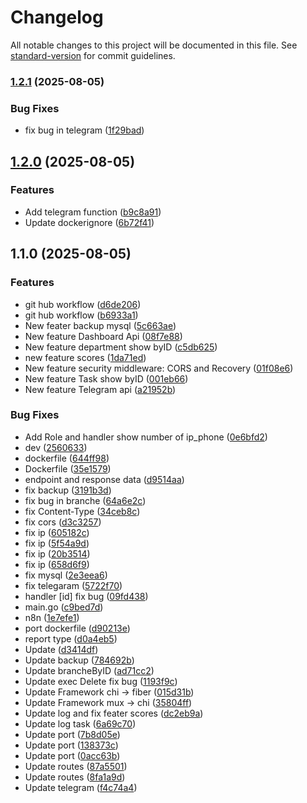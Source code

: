 # Changelog

All notable changes to this project will be documented in this file. See [standard-version](https://github.com/conventional-changelog/standard-version) for commit guidelines.

### [1.2.1](https://github.com/PanithanPK/reports-api/compare/v1.2.0...v1.2.1) (2025-08-05)


### Bug Fixes

* fix bug in telegram ([1f29bad](https://github.com/PanithanPK/reports-api/commit/1f29bade321016fa002d1cfa04c38c24723a63d6))

## [1.2.0](https://github.com/PanithanPK/reports-api/compare/v1.1.0...v1.2.0) (2025-08-05)


### Features

* Add telegram function ([b9c8a91](https://github.com/PanithanPK/reports-api/commit/b9c8a91a26fb738667c3a6cd0da0343f3fea8a26))
* Update dockerignore ([6b72f41](https://github.com/PanithanPK/reports-api/commit/6b72f413edeb5c0d9837ef5f880c68a4072ec9c2))

## 1.1.0 (2025-08-05)


### Features

* git hub workflow ([d6de206](https://github.com/PanithanPK/reports-api/commit/d6de206eef5b91c1fe61771897dd83cf0ff5a795))
* git hub workflow ([b6933a1](https://github.com/PanithanPK/reports-api/commit/b6933a1cbc8159fee0e8552cd53a248d8a62b2d0))
* New feater backup mysql ([5c663ae](https://github.com/PanithanPK/reports-api/commit/5c663aeac2c31cc3d459ce2d20c8b2a66f9268c1))
* New feature Dashboard Api ([08f7e88](https://github.com/PanithanPK/reports-api/commit/08f7e885ebedfc02a9487f4c8f729ac29f1ab35b))
* New feature department show byID ([c5db625](https://github.com/PanithanPK/reports-api/commit/c5db6253e6fdfc66f5dca5607e201f82ed5d9151))
* new feature scores ([1da71ed](https://github.com/PanithanPK/reports-api/commit/1da71ede3f7b74927069d01019ed705f9274847e))
* New feature security middleware: CORS and Recovery ([01f08e6](https://github.com/PanithanPK/reports-api/commit/01f08e62ea04c5be7f201a9ea462e2a672e7d017))
* New feature Task show byID ([001eb66](https://github.com/PanithanPK/reports-api/commit/001eb66671606f49d6c750d806890956c987e7e0))
* New feature Telegram api ([a21952b](https://github.com/PanithanPK/reports-api/commit/a21952b6fdd61f04dd4db9288dcbdbe0bd590e5d))


### Bug Fixes

* Add Role and handler show number of ip_phone ([0e6bfd2](https://github.com/PanithanPK/reports-api/commit/0e6bfd286a2355a6f6909469876bd258d6af3a62))
* dev ([2560633](https://github.com/PanithanPK/reports-api/commit/2560633909c9b63a6d3af7e7fa59a50132f3b0ba))
* dockerfile ([644ff98](https://github.com/PanithanPK/reports-api/commit/644ff981b007c3a55e3472de90f4067bdd0cfd03))
* Dockerfile ([35e1579](https://github.com/PanithanPK/reports-api/commit/35e15797bf1ca7ddc629c236f686b7e2d74262c6))
* endpoint and response data ([d9514aa](https://github.com/PanithanPK/reports-api/commit/d9514aa877eb19485c63309c8e129cb6a026da1f))
* fix backup ([3191b3d](https://github.com/PanithanPK/reports-api/commit/3191b3d81c93d2af5873a6123d1b2c645fdf54de))
* fix bug in branche ([64a6e2c](https://github.com/PanithanPK/reports-api/commit/64a6e2cd615cf6b12dbd849bc1eedd7f27494dec))
* fix Content-Type ([34ceb8c](https://github.com/PanithanPK/reports-api/commit/34ceb8ce857c2fc758aa1091c93b0233e73cdaa4))
* fix cors ([d3c3257](https://github.com/PanithanPK/reports-api/commit/d3c3257e9f8b18d1b9c3cf076702218d5337a929))
* fix ip ([605182c](https://github.com/PanithanPK/reports-api/commit/605182caee5a25e3a367816c1eb243b0fbdfa54d))
* fix ip ([5f54a9d](https://github.com/PanithanPK/reports-api/commit/5f54a9d4c250d2d2c65b02858a6db27993f816a7))
* fix ip ([20b3514](https://github.com/PanithanPK/reports-api/commit/20b3514542c1ccf61d1b773261b92d0e54406914))
* fix ip ([658d6f9](https://github.com/PanithanPK/reports-api/commit/658d6f97be7f272c126092b208dd0f64aad98703))
* fix mysql ([2e3eea6](https://github.com/PanithanPK/reports-api/commit/2e3eea6625fa4f44522544cd9d4a16d2eac37839))
* fix telegaram ([5722f70](https://github.com/PanithanPK/reports-api/commit/5722f708a68cfeb2a3997c674d544ed51e433726))
* handler [id] fix bug ([09fd438](https://github.com/PanithanPK/reports-api/commit/09fd438dbe1fe351851e280f840a3d61d0bf2514))
* main.go ([c9bed7d](https://github.com/PanithanPK/reports-api/commit/c9bed7db77c9e993ca11ebfcd79d2e87f64c6428))
* n8n ([1e7efe1](https://github.com/PanithanPK/reports-api/commit/1e7efe1b9ff63468cc85f73e64b3aa6b88e80856))
* port dockerfile ([d90213e](https://github.com/PanithanPK/reports-api/commit/d90213e19ac4b0356086229f3b96f5547a8fb633))
* report type ([d0a4eb5](https://github.com/PanithanPK/reports-api/commit/d0a4eb5da40b6c81e119d29e74e535d5b671d6f8))
* Update ([d3414df](https://github.com/PanithanPK/reports-api/commit/d3414dfa0645179d4ad1e7577b6394013f04adea))
* Update backup ([784692b](https://github.com/PanithanPK/reports-api/commit/784692b6e06b329375b517fa3b96047878799fca))
* Update brancheByID ([ad71cc2](https://github.com/PanithanPK/reports-api/commit/ad71cc24957d8f95bfd923402553437a1f0b1355))
* Update exec Delete fix bug ([1193f9c](https://github.com/PanithanPK/reports-api/commit/1193f9cc9adae224cd021a720da33ce92faba222))
* Update Framework chi -> fiber ([015d31b](https://github.com/PanithanPK/reports-api/commit/015d31bd2ac04ff5f0f6b1e2dff8dfeae84ae997))
* Update Framework mux -> chi ([35804ff](https://github.com/PanithanPK/reports-api/commit/35804ff22e4a8e61cc370dc001386aeb73c42d18))
* Update log and fix feater scores ([dc2eb9a](https://github.com/PanithanPK/reports-api/commit/dc2eb9a37969b59752c16af6b9108fb78b6b2fa2))
* Update log task ([6a69c70](https://github.com/PanithanPK/reports-api/commit/6a69c709a42396fdd4572993a0b06bf001007ddc))
* Update port ([7b8d05e](https://github.com/PanithanPK/reports-api/commit/7b8d05e918dfbc8aa86fe647142c39f5bc9340df))
* Update port ([138373c](https://github.com/PanithanPK/reports-api/commit/138373cc9fd3792e1b2f7303d940683fe9f1916e))
* Update port ([0acc63b](https://github.com/PanithanPK/reports-api/commit/0acc63b011d5e2118f79729e544c5005f92b994a))
* Update routes ([87a5501](https://github.com/PanithanPK/reports-api/commit/87a5501df88025bc31d799af18b18c5db56a807f))
* Update routes ([8fa1a9d](https://github.com/PanithanPK/reports-api/commit/8fa1a9dd349a81a5532e76234254e5171cb4cd9f))
* Update telegram ([f4c74a4](https://github.com/PanithanPK/reports-api/commit/f4c74a49cff656ae37f238c0cb49d81357ed9c5d))
